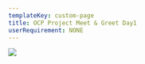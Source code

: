 ```yaml
---
templateKey: custom-page
title: OCP Project Meet & Greet Day1
userRequirement: NONE
---
```



![](/img/ocp22g-summitmap-pmg-day1.png)